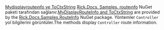 <span data-ttu-id="40700-101">[Mydisplayrouteınfo ve ToCtxString](https://github.com/Rick-Anderson/RouteInfo/blob/master/Microsoft.Docs.Samples.RouteInfo/ControllerContextExtensions.cs) [Rick.Docs. Samples. routeınfo](https://www.nuget.org/packages/Rick.Docs.Samples.RouteInfo) NuGet paketi tarafından sağlanır.</span><span class="sxs-lookup"><span data-stu-id="40700-101">[MyDisplayRouteInfo and ToCtxString](https://github.com/Rick-Anderson/RouteInfo/blob/master/Microsoft.Docs.Samples.RouteInfo/ControllerContextExtensions.cs) are provided by the [Rick.Docs.Samples.RouteInfo](https://www.nuget.org/packages/Rick.Docs.Samples.RouteInfo) NuGet package.</span></span> <span data-ttu-id="40700-102">Yöntemler `Controller` yol bilgilerini görüntüler.</span><span class="sxs-lookup"><span data-stu-id="40700-102">The methods display `Controller` route information.</span></span>